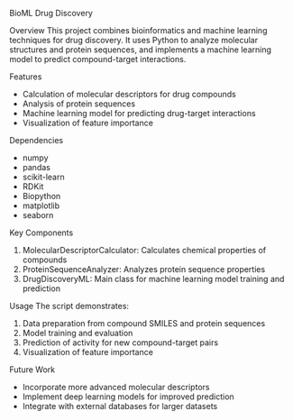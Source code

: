 BioML Drug Discovery

Overview
This project combines bioinformatics and machine learning techniques for drug discovery. It uses Python to analyze molecular structures and protein sequences, and implements a machine learning model to predict compound-target interactions.

Features
- Calculation of molecular descriptors for drug compounds
- Analysis of protein sequences
- Machine learning model for predicting drug-target interactions
- Visualization of feature importance

Dependencies
- numpy
- pandas
- scikit-learn
- RDKit
- Biopython
- matplotlib
- seaborn

Key Components
1. MolecularDescriptorCalculator: Calculates chemical properties of compounds
2. ProteinSequenceAnalyzer: Analyzes protein sequence properties
3. DrugDiscoveryML: Main class for machine learning model training and prediction

Usage
The script demonstrates:
1. Data preparation from compound SMILES and protein sequences
2. Model training and evaluation
3. Prediction of activity for new compound-target pairs
4. Visualization of feature importance

Future Work
- Incorporate more advanced molecular descriptors
- Implement deep learning models for improved prediction
- Integrate with external databases for larger datasets
